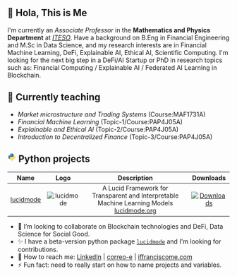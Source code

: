 ## 👋 Hola, This is Me

I'm currently an *Associate Professor* in the **Mathematics and Physics Department** at *[ITESO](https://iteso.mx)*. Have a background on B.Eng in Financial Engineering and M.Sc in Data Science, and my research interests are in Financial Machine Learning, DeFi, Explainable AI, Ethical AI, Scientific Computing. I'm looking for the next big step in a DeFi/AI Startup or PhD in research topics such as: Financial Computing / Explainable AI / Federated AI Learning in Blockchain.

## 💬 **Currently teaching**
- *Market microstructure and Trading Systems* (Course:MAF1731A)
- *Financial Machine Learning* (Topic-1/Course:PAP4J05A)
- *Explainable and Ethical AI* (Topic-2/Course:PAP4J05A)
- *Introduction to Decentralized Finance* (Topic-3/Course:PAP4J05A)

## <img src="https://raw.githubusercontent.com/devicons/devicon/master/icons/python/python-original.svg" alt="python" width="20" height="20"/> Python projects

| Name | Logo | Description | Downloads | 
|:--------------------:|:--------:|:--------:|:-----------:|
| [lucidmode](https://github.com/lucidmode/lucidmode) | <img src="https://github.com/lucidmode/lucidmode/raw/main/images/lucidmode_logo.png" title="lucidmode" width="90%"> | A Lucid Framework for Transparent and Interpretable Machine Learning Models [lucidmode.org](https://lucidmode.org) | [![Downloads](https://pepy.tech/badge/lucidmode)](https://pepy.tech/project/lucidmode) | 

- 👯 I’m looking to collaborate on Blockchain technologies and DeFi, Data Science for Social Good.
- ✨ I have a beta-version python package [`lucidmode`](https://pypi.org/project/lucidmode/) and I'm looking for contributions.
- 💬 How to reach me: [LinkedIn](https://www.linkedin.com/in/iffranciscome/) | [correo-e](mailto:franciscome@iteso.mx) | [iffranciscome.com](https://www.iffranciscome.com)
- ⚡ Fun fact: need to really start on how to name projects and variables.
